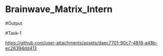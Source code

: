 # Brainwave_Matrix_Intern

#Output

#Task-1

https://github.com/user-attachments/assets/daec7701-90c7-4818-a48b-ec26394dd413

